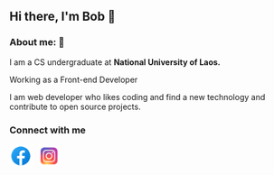 <h2>Hi there, I'm Bob 👋 </h2> 

<div style="margin: 12px 0;">
    <!-- <div></div> -->
</div>

### About me: 👻

<p>I am a CS undergraduate at  <strong>National University of Laos.</strong> </p>
<p>Working as a Front-end Developer</p>

<p>I am web developer who likes coding and find a new technology and contribute to open source projects. </p>

### Connect with me

<div style="display: flex; gap: 10px;">
    <img src="./images/facebook-icon.png" width="40px" alt="facebook" />
    <img src="./images/Instagram-icon.png" width="40px" alt="instagram" />
</div>
